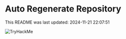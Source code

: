 # Auto Regenerate Repository

This README was last updated: 2024-11-21 22:07:51

 ![TryHackMe](https://tryhackme.com/badge/533634)